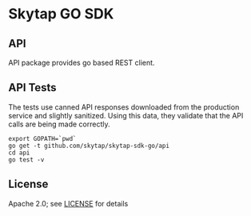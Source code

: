 # Skytap GO SDK
## API

API package provides go based REST client.

## API Tests
The tests use canned API responses downloaded from the production service and
slightly sanitized. Using this data, they validate that the API calls  are being
made correctly.

    export GOPATH=`pwd`
    go get -t github.com/skytap/skytap-sdk-go/api
    cd api
    go test -v

## License
Apache 2.0; see [LICENSE](LICENSE) for details
